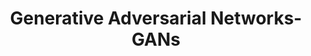 ---
title: "Generative Adversarial Networks-GANs"

categories: ['']

tags: ['Generative', 'Adversarial', 'Networks', 'GANs']

arwords: 'شبكات الخصومة التوليدية'

arexps: []

enwords: ['Generative Adversarial Networks-GANs']

enexps: []

arlexicons: 'ش'

enlexicons: 'G'

authors: ['Ruqayya Roshdy']

translators: ['']

citations: 'تطبيقات الذكاء الاصطناعي في خدمة اللغة العربية'

sources: 'مركز الملك عبدالله بن عبدالعزيز الدولي لخدمة اللغة العربية'

word: "true"

slug: ""
---